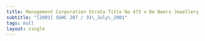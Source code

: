 ```yaml
---
title: Management Corporation Strata Title No 473 v De Beers Jewellery Pte Ltd
subtitle: "[2001] SGHC 207 / 31\_July\_2001"
tags: null
layout: single
---
```


